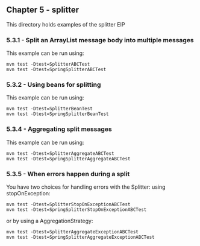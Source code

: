 Chapter 5 - splitter
----------------

This directory holds examples of the splitter EIP

### 5.3.1 - Split an ArrayList message body into multiple messages

This example can be run using:

    mvn test -Dtest=SplitterABCTest
    mvn test -Dtest=SpringSplitterABCTest

### 5.3.2 - Using beans for splitting

This example can be run using:

    mvn test -Dtest=SplitterBeanTest
    mvn test -Dtest=SpringSplitterBeanTest

### 5.3.4 - Aggregating split messages

This example can be run using:

    mvn test -Dtest=SplitterAggregateABCTest
    mvn test -Dtest=SpringSplitterAggregateABCTest

### 5.3.5 - When errors happen during a split

You have two choices for handling errors with the Splitter: using stopOnException:

    mvn test -Dtest=SplitterStopOnExceptionABCTest
    mvn test -Dtest=SpringSplitterStopOnExceptionABCTest

or by using a AggregationStrategy:

    mvn test -Dtest=SplitterAggregateExceptionABCTest
    mvn test -Dtest=SpringSplitterAggregateExceptionABCTest    

